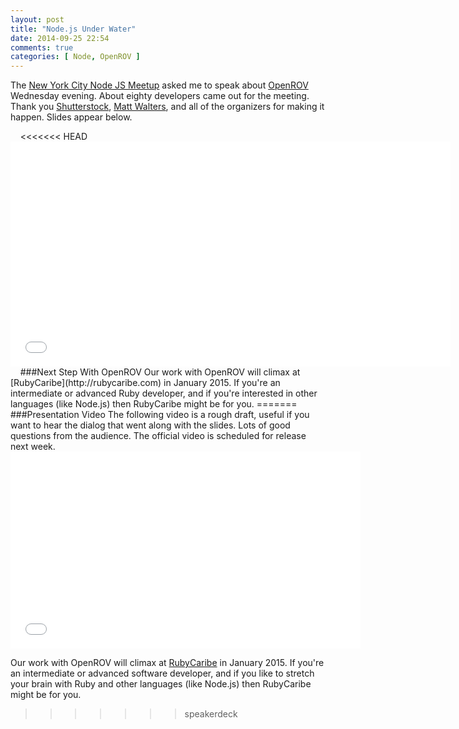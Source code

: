 ```yaml
---
layout: post
title: "Node.js Under Water"
date: 2014-09-25 22:54
comments: true
categories: [ Node, OpenROV ]
---
```

The [New York City Node JS Meetup](http://www.meetup.com/nodejs/events/206159562) asked me to speak about [OpenROV](http://rayhightower.com/blog/2014/06/16/citizen-science-with-openrov/) Wednesday evening. About eighty developers came out for the meeting. Thank you [Shutterstock](http://shutterstock.com), [Matt Walters](https://twitter.com/mateodelnorte), and all of the organizers for making it happen. Slides appear below.

<center><script async class="speakerdeck-embed" data-id="25d9158026930132408f62c99fab29cb" data-ratio="1.75" src="//speakerdeck.com/assets/embed.js"></script></center>
<!--more-->
&nbsp;
&nbsp;
<<<<<<< HEAD
<iframe src="//fast.wistia.net/embed/iframe/qmp95ppsmu?plugin%5Bspeakerdeck%5D%5Bsrc%5D=%2F%2Ffast.wistia.com%2Flabs%2Fspeakerdeck%2Fplugin.js&plugin%5Bspeakerdeck%5D%5BdeckId%5D=25d9158026930132408f62c99fab29cb&plugin%5Bspeakerdeck%5D%5Bwidth%5D=384&plugin%5Bspeakerdeck%5D%5Bheight%5D=360&plugin%5Bspeakerdeck%5D%5Baspect%5D=1.3003663003663004&plugin%5Bspeakerdeck%5D%5Bposition%5D=right&plugin%5Bspeakerdeck%5D%5Btimings%5D=1-0_2-35_3-48_4-65_5-92_6-109_7-151_8-166_9-191_10-206_11-228_12-255_13-275_14-296_15-314_16-330_17-335_18-374_19-378_20-379_21-382_22-385_23-429" allowtransparency="true" frameborder="0" scrolling="no" class="wistia_embed" name="wistia_embed" allowfullscreen mozallowfullscreen webkitallowfullscreen oallowfullscreen msallowfullscreen width="704" height="360"></iframe>
&nbsp;
&nbsp;
###Next Step With OpenROV
Our work with OpenROV will climax at [RubyCaribe](http://rubycaribe.com) in January 2015. If you're an intermediate or advanced Ruby developer, and if you're interested in other languages (like Node.js) then RubyCaribe might be for you.
=======
###Presentation Video
The following video is a rough draft, useful if you want to hear the dialog that went along with the slides. Lots of good questions from the audience. The official video is scheduled for release next week.

<center><iframe width="560" height="315" src="//www.youtube.com/embed/rpvWg77EvrM?rel=0" frameborder="0" allowfullscreen></iframe></center>

Our work with OpenROV will climax at [RubyCaribe](http://rubycaribe.com) in January 2015. If you're an intermediate or advanced software developer, and if you like to stretch your brain with Ruby and other languages (like Node.js) then RubyCaribe might be for you.
>>>>>>> speakerdeck
